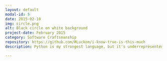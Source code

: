 ```yaml
---
layout: default
modal-id: 5
date: 2015-02-10
img: circle.png
alt: Black circle on white background
project-date: February 2015
category: Software Craftsmanship
repository: https://github.com/RLuckom/i-know-true-is-this-much
description: Python is my strongest language, but it's underrepresented on my github because most of what I've done has been for employers. This is a <a href="https://github.com/RLuckom/i-know-true-is-this-much">set of tests</a> in Python that illustrate interesting situations, edge cases, and behaviors that I've encountered. Forks and pull requests welcome.

---
```

